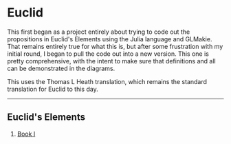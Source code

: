 # Euclid

This first began as a project entirely about trying to code out the propositions in Euclid's Elements using the Julia language and GLMakie. That remains entirely true for what this is, but after some frustration with my initial round, I began to pull the code out into a new version. This one is pretty comprehensive, with the intent to make sure that definitions and all can be demonstrated in the diagrams.

This uses the Thomas L Heath translation, which remains the standard translation for Euclid to this day.

---

## Euclid's Elements

1. [Book I](ElementsBook1/)
